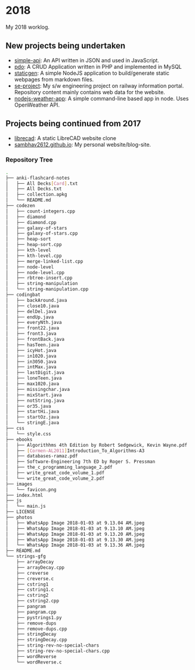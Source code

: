# 2018

My 2018 worklog.

## New projects being undertaken

- [simple-api](https://github.com/sambhav2612/simple-api): An API written in JSON and used in JavaScript.
- [pdo](https://github.com/sambhav2612/pdo): A CRUD Application written in PHP and implemented in MySQL
- [staticgen](https://github.com/sambhav2612/staticgen): A simple NodeJS application to build/generate static webpages from markdown files.
- [se-project](https://github.com/sambhav2612/se-project): My s/w engineering project on railway information portal. Repository content mainly contains web data for the website.
- [nodejs-weather-app](https://github.com/sambhav2612/nodejs-weather-app): A simple command-line based app in node. Uses OpenWeather API.

## Projects being continued from 2017

- [librecad](https://github.com/sambhav2612/librecad): A static LibreCAD website clone
- [sambhav2612.github.io](https://github.com/sambhav2612/sambhav2612.github.io): My personal website/blog-site.

### Repository Tree

```bash
.
├── anki-flashcard-notes
│   ├── All Decks[Card].txt
│   ├── All Decks.txt
│   ├── collection.apkg
│   └── README.md
├── codezen
│   ├── count-integers.cpp
│   ├── diamond
│   ├── diamond.cpp
│   ├── galaxy-of-stars
│   ├── galaxy-of-stars.cpp
│   ├── heap-sort
│   ├── heap-sort.cpp
│   ├── kth-level
│   ├── kth-level.cpp
│   ├── merge-linked-list.cpp
│   ├── node-level
│   ├── node-level.cpp
│   ├── rbtree-insert.cpp
│   ├── string-manipulation
│   └── string-manipulation.cpp
├── codingbat
│   ├── backAround.java
│   ├── close10.java
│   ├── delDel.java
│   ├── endUp.java
│   ├── everyNth.java
│   ├── front22.java
│   ├── front3.java
│   ├── frontBack.java
│   ├── hasTeen.java
│   ├── icyHot.java
│   ├── in1020.java
│   ├── in3050.java
│   ├── intMax.java
│   ├── lastDigit.java
│   ├── loneTeen.java
│   ├── max1020.java
│   ├── missingchar.java
│   ├── mixStart.java
│   ├── notString.java
│   ├── or35.java
│   ├── startHi.java
│   ├── startOz.java
│   └── stringE.java
├── css
│   └── style.css
├── ebooks
│   ├── Algorithhms 4th Edition by Robert Sedgewick, Kevin Wayne.pdf
│   ├── [Cormen-AL2011]Introduction_To_Algorithms-A3
│   ├── databases-ramaz.pdf
│   ├── Software-Engineering 7th ED by Roger S. Pressman
│   ├── the_c_programming_language_2.pdf
│   ├── write_great_code_volume_1.pdf
│   └── write_great_code_volume_2.pdf
├── images
│   └── favicon.png
├── index.html
├── js
│   └── main.js
├── LICENSE
├── photos
│   ├── WhatsApp Image 2018-01-03 at 9.13.04 AM.jpeg
│   ├── WhatsApp Image 2018-01-03 at 9.13.10 AM.jpeg
│   ├── WhatsApp Image 2018-01-03 at 9.13.20 AM.jpeg
│   ├── WhatsApp Image 2018-01-03 at 9.13.30 AM.jpeg
│   └── WhatsApp Image 2018-01-03 at 9.13.36 AM.jpeg
├── README.md
└── strings-gfg
    ├── arrayDecay
    ├── arrayDecay.cpp
    ├── creverse
    ├── creverse.c
    ├── cstring1
    ├── cstring1.c
    ├── cstring2
    ├── cstring2.cpp
    ├── pangram
    ├── pangram.cpp
    ├── pystrings1.py
    ├── remove-dups
    ├── remove-dups.cpp
    ├── stringDecay
    ├── stringDecay.cpp
    ├── string-rev-no-special-chars
    ├── string-rev-no-special-chars.cpp
    ├── wordReverse
    └── wordReverse.c
```
